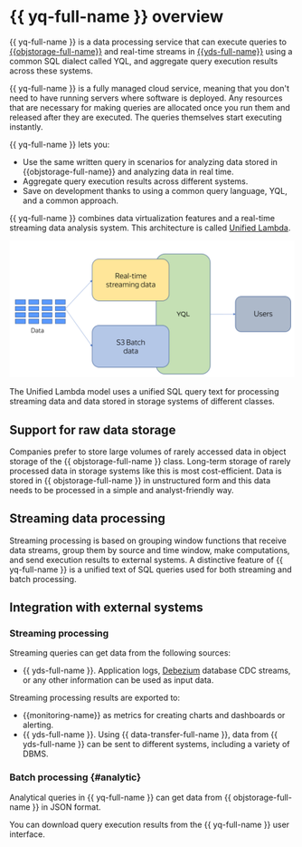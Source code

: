 # {{ yq-full-name }} overview

{{ yq-full-name }} is a data processing service that can execute queries to [{{objstorage-full-name}}](../../storage/concepts/index.md) and real-time streams in [{{yds-full-name}}](../../data-streams/concepts/index.md) using a common SQL dialect called YQL, and aggregate query execution results across these systems.

{{ yq-full-name }} is a fully managed cloud service, meaning that you don't need to have running servers where software is deployed. Any resources that are necessary for making queries are allocated once you run them and released after they are executed. The queries themselves start executing instantly.

{{ yq-full-name }} lets you:

* Use the same written query in scenarios for analyzing data stored in {{objstorage-full-name}} and analyzing data in real time.
* Aggregate query execution results across different systems.
* Save on development thanks to using a common query language, YQL, and a common approach.

{{ yq-full-name }} combines data virtualization features and a real-time streaming data analysis system. This architecture is called [Unified Lambda](../concepts/unified-processing.md).

![](../_assets/unified-delta.png)

The Unified Lambda model uses a unified SQL query text for processing streaming data and data stored in storage systems of different classes.


## Support for raw data storage

Companies prefer to store large volumes of rarely accessed data in object storage of the {{ objstorage-full-name }} class. Long-term storage of rarely processed data in storage systems like this is most cost-efficient. Data is stored in {{ objstorage-full-name }} in unstructured form and this data needs to be processed in a simple and analyst-friendly way.

## Streaming data processing

Streaming processing is based on grouping window functions that receive data streams, group them by source and time window, make computations, and send execution results to external systems. A distinctive feature of {{ yq-full-name }} is a unified text of SQL queries used for both streaming and batch processing.

## Integration with external systems

### Streaming processing

Streaming queries can get data from the following sources:

* {{ yds-full-name }}. Application logs, [Debezium](../tutorials/debezium.md) database CDC streams, or any other information can be used as input data.

Streaming processing results are exported to:

* {{monitoring-name}} as metrics for creating charts and dashboards or alerting.
* {{ yds-full-name }}. Using {{ data-transfer-full-name }}, data from {{ yds-full-name }} can be sent to different systems, including a variety of DBMS.

### Batch processing {#analytic}

Analytical queries in {{ yq-full-name }} can get data from {{ objstorage-full-name }} in JSON format.

You can download query execution results from the {{ yq-full-name }} user interface.

